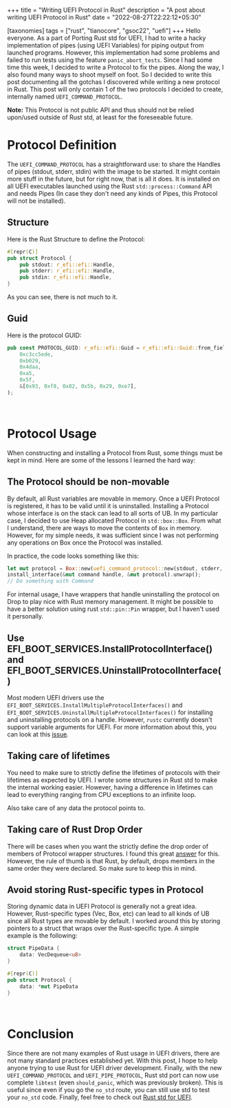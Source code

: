 +++
title = "Writing UEFI Protocol in Rust"
description = "A post about writing UEFI Protocol in Rust"
date = "2022-08-27T22:22:12+05:30"

[taxonomies]
tags = ["rust", "tianocore", "gsoc22", "uefi"]
+++
Hello everyone. As a part of Porting Rust std for UEFI, I had to write a hacky implementation of pipes (using UEFI Variables) for piping output from launched programs. However, this implementation had some problems and failed to run tests using the feature `panic_abort_tests`. Since I had some time this week, I decided to write a Protocol to fix the pipes. Along the way, I also found many ways to shoot myself on foot. So I decided to write this post documenting all the gotchas I discovered while writing a new protocol in Rust. This post will only contain 1 of the two protocols I decided to create, internally named `UEFI_COMMAND_PROTOCOL`.

<!-- more -->

**Note:** This Protocol is not public API and thus should not be relied upon/used outside of Rust std, at least for the foreseeable future.

# Protocol Definition
The `UEFI_COMMAND_PROTOCOL` has a straightforward use: to share the Handles of pipes (stdout, stderr, stdin) with the image to be started. It might contain more stuff in the future, but for right now, that is all it does. It is installed on all UEFI executables launched using the Rust `std::process::Command` API and needs Pipes (In case they don't need any kinds of Pipes, this Protocol will not be installed).

## Structure
Here is the Rust Structure to define the Protocol:
```rust
#[repr(C)]
pub struct Protocol {
    pub stdout: r_efi::efi::Handle,
    pub stderr: r_efi::efi::Handle,
    pub stdin: r_efi::efi::Handle,
}
```
As you can see, there is not much to it.

## Guid
Here is the protocol GUID:
```rust
pub const PROTOCOL_GUID: r_efi::efi::Guid = r_efi::efi::Guid::from_fields(
    0xc3cc5ede,
    0xb029,
    0x4daa,
    0xa5,
    0x5f,
    &[0x93, 0xf8, 0x82, 0x5b, 0x29, 0xe7],
);
```

<br>

# Protocol Usage
When constructing and installing a Protocol from Rust, some things must be kept in mind. Here are some of the lessons I learned the hard way:

## The Protocol should be non-movable
By default, all Rust variables are movable in memory. Once a UEFI Protocol is registered, it has to be valid until it is uninstalled. Installing a Protocol whose interface is on the stack can lead to all sorts of UB. In my particular case, I decided to use Heap allocated Protocol in `std::box::Box`. From what I understand, there are ways to move the contents of `Box` in memory. However, for my simple needs, it was sufficient since I was not performing any operations on Box once the Protocol was installed.

In practice, the code looks something like this:
```rust
let mut protocol = Box::new(uefi_command_protocol::new(stdout, stderr, stdin));
install_interface(&mut command handle, &mut protocol).unwrap();
// Do something with Command
```
For internal usage, I have wrappers that handle uninstalling the protocol on Drop to play nice with Rust memory management. It might be possible to have a better solution using rust `std::pin::Pin` wrapper, but I haven't used it personally.

## Use EFI_BOOT_SERVICES.InstallProtocolInterface() and EFI_BOOT_SERVICES.UninstallProtocolInterface()
Most modern UEFI drivers use the `EFI_BOOT_SERVICES.InstallMultipleProtocolInterfaces()` and `EFI_BOOT_SERVICES.UninstallMultipleProtocolInterfaces()` for installing and uninstalling protocols on a handle. However, `rustc` currently doesn't support variable arguments for UEFI. For more information about this, you can look at this [issue](https://github.com/r-efi/r-efi/issues/12).

## Taking care of lifetimes
You need to make sure to strictly define the lifetimes of protocols with their lifetimes as expected by UEFI. I wrote some structures in Rust std to make the internal working easier. However, having a difference in lifetimes can lead to everything ranging from CPU exceptions to an infinite loop.

Also take care of any data the protocol points to.

## Taking care of Rust Drop Order
There will be cases when you want the strictly define the drop order of members of Protocol wrapper structures. I found this great [answer](https://stackoverflow.com/questions/41053542/forcing-the-order-in-which-struct-fields-are-dropped) for this. However, the rule of thumb is that Rust, by default, drops members in the same order they were declared. So make sure to keep this in mind.

## Avoid storing Rust-specific types in Protocol
Storing dynamic data in UEFI Protocol is generally not a great idea. However, Rust-specific types (Vec, Box, etc) can lead to all kinds of UB since all Rust types are movable by default. I worked around this by storing pointers to a struct that wraps over the Rust-specific type. A simple example is the following:
```rust
struct PipeData {
    data: VecDequeue<u8>
}

#[repr(C)]
pub struct Protocol {
    data: *mut PipeData
}
```

<br>

# Conclusion
Since there are not many examples of Rust usage in UEFI drivers, there are not many standard practices established yet. With this post, I hope to help anyone trying to use Rust for UEFI driver development. Finally, with the new `UEFI_COMMAND_PROTOCOL` and `UEFI_PIPE_PROTOCOL`, Rust std port can now use complete `libtest` (even `should_panic`, which was previously broken). This is useful since even if you go the `no_std` route, you can still use std to test your `no_std` code. Finally, feel free to check out [Rust std for UEFI](https://github.com/rust-lang/rust/pull/100316).
